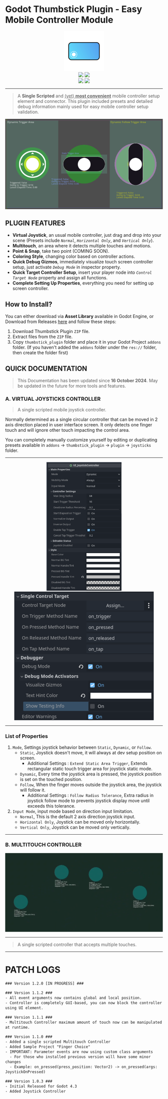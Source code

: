 # Godot Thumbstick Plugin - Easy Mobile Controller Module

<div align=center>
	<img src="/addons/thumbstick_plugin/plugin/plugin_icon.png" style="width: 128px; height: auto;">
</div>

<div align=center>
	<img src="https://img.shields.io/badge/version-%31%2E%31-green">
	<a href="./LICENSE">
		<img src="https://img.shields.io/badge/LICENSE-MIT-blue">
	</a>
	<br>
	<img src="https://img.shields.io/badge/GD_Script-468cbf">
	<img src="https://img.shields.io/badge/4.3-468cbf">
</div>

---

> A __Single Scripted__ and <ins>(yet) __most convenient__</ins> mobile controller setup element and connector. This plugin included presets and detailed debug information mainly used for easy mobile controller setup validation.

<div align=center>
	<img src="/addons/thumbstick_plugin/sample_projects/screenshots/preview_joysticks.png">
</div>

## PLUGIN FEATURES

- **Virtual Joystick**, an usual mobile controller, just drag and drop into your scene (Presets include *`Normal`*, *`Horizontal Only`*, and *`Vertical Only`*).
- **Multitouch**, an area where it detects multiple touches and motions.
- **Point & Snap**, take two point (COMING SOON).
- **Coloring Style**, changing color based on controller actions.
- **Quick Debug Gizmos**, immediately visualize touch screen controller setup, just activate *`Debug Mode`* in inspector property.
- **Quick Target Controller Setup**, insert your player node into *`Control Target Node`* property and assign all functions.
- **Complete Setting Up Properties**, everything you need for setting up screen controller.

## How to Install?

You can either download via **Asset Library** available in Godot Engine, or Download from Releases [here](https://github.com/JoenTNT/godot_thumbstick_addon/releases/) and follow these steps:

1. Download Thumbstick Plugin `ZIP` file.
2. Extract files from the `ZIP` file.
3. Copy `thumbstick_plugin` folder and place it in your Godot Project `addons` folder. (If you haven't added the `addons` folder under the `res://` folder, then create the folder first)

## QUICK DOCUMENTATION

> This Documentation has been updated since **16 October 2024**.
> May be updated in the future for more tools and features.

### **A. VIRTUAL JOYSTICKS CONTROLLER**

> A single scripted mobile joystick controller.

Normally determined as a single circular controller that can be moved in 2 axis direction placed in user interface screen. It only detects one finger touch and will ignore other touch impacting the control area.

You can completely manually customize yourself by editing or duplicating presets available in `addons` -> `thumbstick_plugin` -> `plugin` -> `joysticks` folder.

---

<div align=center>
	<img src="/addons/thumbstick_plugin/sample_projects/screenshots/properties_1.png" height=410px/>
	<img src="/addons/thumbstick_plugin/sample_projects/screenshots/properties_2.png" height=410px/>
</div>

---

### List of Properties

1. `Mode`, Settings joystick behavior between `Static`, `Dynamic`, or `Follow`.
	- `Static`, Joystick doesn't move, it will always at dev setup position on screen.
		- Additional Settings : `Extend Static Area Trigger`, Extends rectangular static touch trigger area for joystick static mode.
	- `Dynamic`, Every time the joystick area is pressed, the joystick position is set on the touched position.
	- `Follow`, When the finger moves outside the joystick area, the joystick will follow it.
		- Additional Settings : `Follow Radius Tolerance`, Extra radius in joystick follow mode to prevents joystick display move until exceeds this tolerance.
2. `Input Mode`, input mode based on direction input limitation.
	- `Normal`, This is the default 2 axis direction joystick input.
	- `Horizontal Only`, Joystick can be moved only horizontally.
	- `Vertical Only`, Joystick can be moved only vertically.

---

### **B. MULTITOUCH CONTROLLER**

<div align=center>
	<img src="/addons/thumbstick_plugin/sample_projects/screenshots/multitouch_controller_preview.png"/>
</div>

---

> A single scripted controller that accepts multiple touches.

---
# PATCH LOGS

```
### Version 1.2.0 [IN PROGRESS] ###
```

```
### Version 1.1.2 ###
- All event arguments now contains global and local position.
- Controller is completely GUI-based, you can now block the controller using UI element.
```

```
### Version 1.1.1 ###
- Multitouch Controller maximum amount of touch now can be manipulated at runtime.
```

```
### Version 1.1.0 ###
- Added a single scripted Multitouch Controller
- Added Sample Project "Finger Choice"
- IMPORTANT: Parameter events are now using custom class arguments
  - For those who installed previous version will have some minor changes
  - Example: on_pressed(press_position: Vector2) -> on_pressed(args: JoystickOnPressed)
```

```
### Version 1.0.3 ###
- Initial Released for Godot 4.3
- Added Joystick Controller
```
